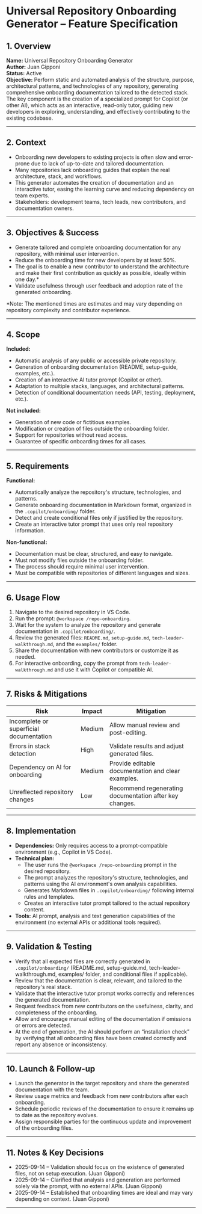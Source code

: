 # Universal Repository Onboarding Generator – Feature Specification

## 1. Overview

**Name:** Universal Repository Onboarding Generator  
**Author:** Juan Gipponi  
**Status:** Active  
**Objective:** Perform static and automated analysis of the structure, purpose, architectural patterns, and technologies of any repository, generating comprehensive onboarding documentation tailored to the detected stack. The key component is the creation of a specialized prompt for Copilot (or other AI), which acts as an interactive, read-only tutor, guiding new developers in exploring, understanding, and effectively contributing to the existing codebase.

---

## 2. Context

- Onboarding new developers to existing projects is often slow and error-prone due to lack of up-to-date and tailored documentation.
- Many repositories lack onboarding guides that explain the real architecture, stack, and workflows.
- This generator automates the creation of documentation and an interactive tutor, easing the learning curve and reducing dependency on team experts.
- Stakeholders: development teams, tech leads, new contributors, and documentation owners.

---

## 3. Objectives & Success

- Generate tailored and complete onboarding documentation for any repository, with minimal user intervention.
- Reduce the onboarding time for new developers by at least 50%.
- The goal is to enable a new contributor to understand the architecture and make their first contribution as quickly as possible, ideally within one day.\*
- Validate usefulness through user feedback and adoption rate of the generated onboarding.

\*Note: The mentioned times are estimates and may vary depending on repository complexity and contributor experience.

---

## 4. Scope

**Included:**

- Automatic analysis of any public or accessible private repository.
- Generation of onboarding documentation (README, setup-guide, examples, etc.).
- Creation of an interactive AI tutor prompt (Copilot or other).
- Adaptation to multiple stacks, languages, and architectural patterns.
- Detection of conditional documentation needs (API, testing, deployment, etc.).

**Not included:**

- Generation of new code or fictitious examples.
- Modification or creation of files outside the onboarding folder.
- Support for repositories without read access.
- Guarantee of specific onboarding times for all cases.

---

## 5. Requirements

**Functional:**

- Automatically analyze the repository's structure, technologies, and patterns.
- Generate onboarding documentation in Markdown format, organized in the `.copilot/onboarding/` folder.
- Detect and create conditional files only if justified by the repository.
- Create an interactive tutor prompt that uses only real repository information.

**Non-functional:**

- Documentation must be clear, structured, and easy to navigate.
- Must not modify files outside the onboarding folder.
- The process should require minimal user intervention.
- Must be compatible with repositories of different languages and sizes.

---

## 6. Usage Flow

1. Navigate to the desired repository in VS Code.
2. Run the prompt: `@workspace /repo-onboarding`.
3. Wait for the system to analyze the repository and generate documentation in `.copilot/onboarding/`.
4. Review the generated files: `README.md`, `setup-guide.md`, `tech-leader-walkthrough.md`, and the `examples/` folder.
5. Share the documentation with new contributors or customize it as needed.
6. For interactive onboarding, copy the prompt from `tech-leader-walkthrough.md` and use it with Copilot or compatible AI.

---

## 7. Risks & Mitigations

| Risk                                    | Impact | Mitigation                                              |
| --------------------------------------- | ------ | ------------------------------------------------------- |
| Incomplete or superficial documentation | Medium | Allow manual review and post-editing.                   |
| Errors in stack detection               | High   | Validate results and adjust generated files.            |
| Dependency on AI for onboarding         | Medium | Provide editable documentation and clear examples.      |
| Unreflected repository changes          | Low    | Recommend regenerating documentation after key changes. |

---

## 8. Implementation

- **Dependencies:** Only requires access to a prompt-compatible environment (e.g., Copilot in VS Code).
- **Technical plan:**
  - The user runs the `@workspace /repo-onboarding` prompt in the desired repository.
  - The prompt analyzes the repository's structure, technologies, and patterns using the AI environment's own analysis capabilities.
  - Generates Markdown files in `.copilot/onboarding/` following internal rules and templates.
  - Creates an interactive tutor prompt tailored to the actual repository content.
- **Tools:** AI prompt, analysis and text generation capabilities of the environment (no external APIs or additional tools required).

---

## 9. Validation & Testing

- Verify that all expected files are correctly generated in `.copilot/onboarding/` (README.md, setup-guide.md, tech-leader-walkthrough.md, examples/ folder, and conditional files if applicable).
- Review that the documentation is clear, relevant, and tailored to the repository's real stack.
- Validate that the interactive tutor prompt works correctly and references the generated documentation.
- Request feedback from new contributors on the usefulness, clarity, and completeness of the onboarding.
- Allow and encourage manual editing of the documentation if omissions or errors are detected.
- At the end of generation, the AI should perform an “installation check” by verifying that all onboarding files have been created correctly and report any absence or inconsistency.

---

## 10. Launch & Follow-up

- Launch the generator in the target repository and share the generated documentation with the team.
- Review usage metrics and feedback from new contributors after each onboarding.
- Schedule periodic reviews of the documentation to ensure it remains up to date as the repository evolves.
- Assign responsible parties for the continuous update and improvement of the onboarding files.

---

## 11. Notes & Key Decisions

- 2025-09-14 – Validation should focus on the existence of generated files, not on setup execution. (Juan Gipponi)
- 2025-09-14 – Clarified that analysis and generation are performed solely via the prompt, with no external APIs. (Juan Gipponi)
- 2025-09-14 – Established that onboarding times are ideal and may vary depending on context. (Juan Gipponi)

---

